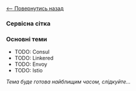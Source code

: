 [<-- Повернутись назад](index.md)

### Сервісна сітка

### Основні теми
  - TODO: Consul
  - TODO: Linkered
  - TODO: Envoy
  - TODO: Istio

*Тема буде готова найблищим часом, слідкуйте...*